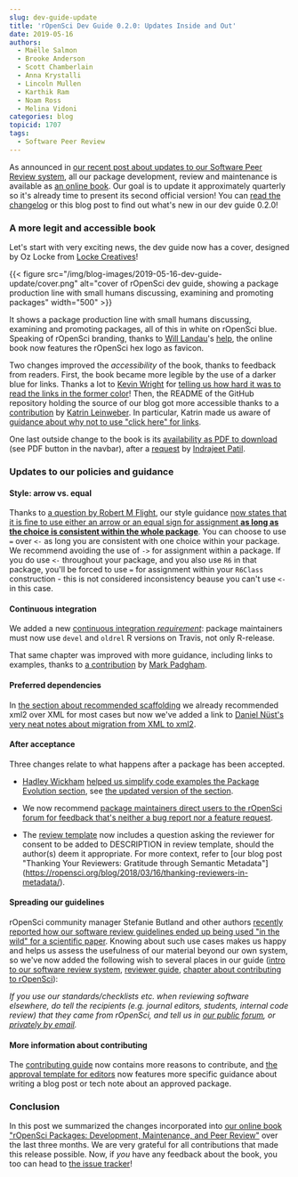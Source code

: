 ```yaml
---
slug: dev-guide-update
title: 'rOpenSci Dev Guide 0.2.0: Updates Inside and Out'
date: 2019-05-16
authors:
  - Maëlle Salmon
  - Brooke Anderson
  - Scott Chamberlain
  - Anna Krystalli
  - Lincoln Mullen
  - Karthik Ram
  - Noam Ross
  - Melina Vidoni
categories: blog
topicid: 1707
tags:
  - Software Peer Review
---
```


As announced in [our recent post about updates to our Software Peer Review system](/blog/2019/02/01/software-review-news/), all our package development, review and maintenance is available as [an online book](https://devguide.ropensci.org/). Our goal is to update it approximately quarterly so it's already time to present its second official version! You can [read the changelog](https://devguide.ropensci.org/booknews.html) or this blog post to find out what's new in our dev guide 0.2.0!

### A more legit and accessible book

Let's start with very exciting news, the dev guide now has a cover, designed by Oz Locke from [Locke Creatives](https://www.lockecreatives.com/)!

{{< figure src="/img/blog-images/2019-05-16-dev-guide-update/cover.png" alt="cover of rOpenSci dev guide, showing a package production line with small humans discussing, examining and promoting packages" width="500" >}}

It shows a package production line with small humans discussing, examining and promoting packages, all of this in white on rOpenSci blue. Speaking of rOpenSci branding, thanks to [Will Landau](https://github.com/wlandau)'s [help](https://github.com/ropensci/dev_guide/issues/136), the online book now features the rOpenSci hex logo as favicon.

Two changes improved the _accessibility_ of the book, thanks to feedback from readers. First, the book became more legible by the use of a darker blue for links. Thanks a lot to [Kevin Wright](https://github.com/kwstat) for [telling us how hard it was to read the links in the former color](https://github.com/ropensci/dev_guide/issues/138)! Then, the README of the GitHub repository holding the source of our blog got more accessible thanks to a [contribution](https://github.com/ropensci/dev_guide/pull/137) by [Katrin Leinweber](https://github.com/katrinleinweber). In particular, Katrin made us aware of [guidance about why not to use "click here" for links](https://webaccess.berkeley.edu/ask-pecan/click-here).

One last outside change to the book is its [availability as PDF to download](https://devguide.ropensci.org/ropensci-dev-guide.pdf) (see PDF button in the navbar), after a [request](https://github.com/ropensci/dev_guide/issues/131) by [Indrajeet Patil](https://github.com/IndrajeetPatil).

### Updates to our policies and guidance

#### Style: arrow vs. equal

Thanks to [a question by Robert M Flight](https://github.com/ropensci/software-review-meta/issues/71), our style guidance [now states that it is fine to use either an arrow or an equal sign for assignment **as long as the choice is consistent within the whole package**](https://devguide.ropensci.org/building.html#code-style). You can choose to use `=` over `<-` as long you are consistent with one choice within your package. We recommend avoiding the use of `->` for assignment within a package. If you do use `<-` throughout your package, and you also use `R6` in that package, you'll be forced to use `=` for assignment within your `R6Class` construction - this is not considered inconsistency beause you can't use `<-` in this case.

#### Continuous integration

We added a new [continuous integration *requirement*](https://devguide.ropensci.org/ci.html#ci): package maintainers must now use `devel` and `oldrel` R versions on Travis, not only R-release.

That same chapter was improved with more guidance, including links to examples, thanks to [a contribution](https://github.com/ropensci/dev_guide/pull/135) by [Mark Padgham](https://github.com/mpadge).

#### Preferred dependencies

In [the section about recommended scaffolding](https://devguide.ropensci.org/building.html#recommended-scaffolding) we already recommended xml2 over XML for most cases but now we've added a link to [Daniel Nüst's very neat notes about migration from XML to xml2](https://gist.github.com/nuest/3ed3b0057713eb4f4d75d11bb62f2d66).

#### After acceptance

Three changes relate to what happens after a package has been accepted.

* [Hadley Wickham](https://github.com/hadley) [helped us simplify code examples the Package Evolution section](https://github.com/ropensci/dev_guide/pull/129), see [the updated version of the section](https://devguide.ropensci.org/evolution.html).

* We now recommend [package maintainers direct users to the rOpenSci forum for feedback that's neither a bug report nor a feature request](https://devguide.ropensci.org/collaboration.html#contributing-guide).

* The [review template](https://devguide.ropensci.org/reviewtemplate.html) now includes a question asking the reviewer for consent to be added to DESCRIPTION in review template, should the author(s) deem it appropriate. For more context, refer to [our blog post "Thanking Your Reviewers: Gratitude through Semantic Metadata"]
(https://ropensci.org/blog/2018/03/16/thanking-reviewers-in-metadata/).

#### Spreading our guidelines

rOpenSci community manager Stefanie Butland and other authors [recently reported how our software review guidelines ended up being used "in the wild" for a scientific paper](https://ropensci.org/blog/2019/04/18/wild-standards/). Knowing about such use cases makes us happy and helps us assess the usefulness of our material beyond our own system, so we've now added the following wish to several places in our guide ([intro to our software review system](https://devguide.ropensci.org/softwarereviewintro.html), [reviewer guide](https://devguide.ropensci.org/reviewerguide.html), [chapter about contributing to rOpenSci](https://devguide.ropensci.org/contributingguide.html)):

_If you use our standards/checklists etc. when reviewing software elsewhere, do tell the recipients (e.g. journal editors, students, internal code review) that they came from rOpenSci, and tell us in [our public forum](https://discuss.ropensci.org/c/usecases), or [privately by email](https://ropensci.org/contact/)._

#### More information about contributing

The [contributing guide](https://devguide.ropensci.org/contributingguide.html) now contains more reasons to contribute, and [the approval template for editors](https://devguide.ropensci.org/approvaltemplate.html) now features more specific guidance about writing a blog post or tech note about an approved package.

### Conclusion

In this post we summarized the changes incorporated into [our online book "rOpenSci Packages: Development, Maintenance, and Peer Review"](https://devguide.ropensci.org/) over the last three months. We are very grateful for all contributions that made this release possible. Now, if _you_ have any feedback about the book, you too can head to [the issue tracker](https://github.com/ropensci/dev_guide/issues/)!
